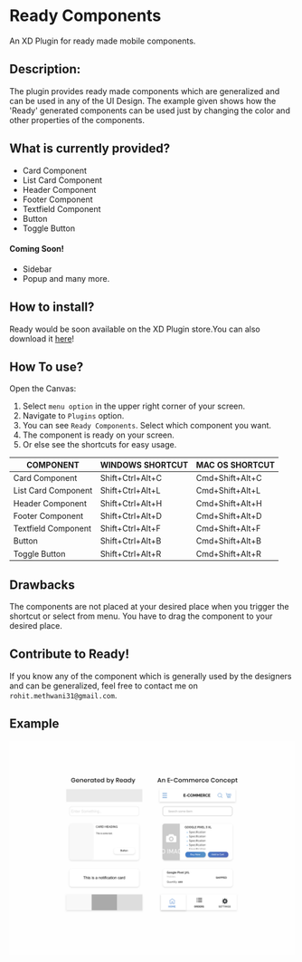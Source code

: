 # Ready Components

An XD Plugin for ready made mobile components.

## Description:

The plugin provides ready made components which are generalized and can be used in any of the UI Design. The example given shows how the 'Ready' generated components can be used just by changing the color and other properties of the components.

## What is currently provided?
 - Card Component
 - List Card Component
 - Header Component
 - Footer Component
 - Textfield Component
 - Button
 - Toggle Button

#### Coming Soon! 
 - Sidebar
 - Popup and many more.
## How to install?
Ready would be soon available on the XD Plugin store.You can also download it [here](https://github.com/rohitmethwani/api-list/blob/master/xd/ready/ready-components.xdx)! 
 
## How To use?
Open the Canvas:
 1. Select ` menu option ` in the upper right corner of your screen.
 2. Navigate to ` Plugins ` option.
 3. You can see ` Ready Components `. Select which component you want.
 4. The component is ready on your screen.
 5. Or else see the shortcuts for easy usage.

 COMPONENT | WINDOWS SHORTCUT | MAC OS SHORTCUT |
 |---|---|---|
 | Card Component | Shift+Ctrl+Alt+C | Cmd+Shift+Alt+C |
 | List Card Component | Shift+Ctrl+Alt+L | Cmd+Shift+Alt+L |
 | Header Component | Shift+Ctrl+Alt+H | Cmd+Shift+Alt+H |
 | Footer Component | Shift+Ctrl+Alt+D | Cmd+Shift+Alt+D |
 | Textfield Component | Shift+Ctrl+Alt+F | Cmd+Shift+Alt+F |
 | Button | Shift+Ctrl+Alt+B | Cmd+Shift+Alt+B |
 | Toggle Button | Shift+Ctrl+Alt+R |  Cmd+Shift+Alt+R |

## Drawbacks
The components are not placed at your desired place when you trigger the shortcut or select from menu. You have to drag the component to your desired place.

## Contribute to Ready!
If you know any of the component which is generally used by the designers and can be generalized, feel free to contact me on ` rohit.methwani31@gmail.com `.

## Example
 ![Screenshot](resources/git.png)
